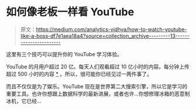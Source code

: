 # 如何像老板一样看 YouTube

> 原文：<https://medium.com/analytics-vidhya/how-to-watch-youtube-like-a-boss-df7e1aea18a4?source=collection_archive---------13----------------------->

这里有三个技巧可以提升你的 YouTube 学习体验。

YouTube 的月用户超过 20 亿。每天人们观看超过 10 亿小时的内容。每分钟上传超过 500 小时的内容 [*](https://blog.youtube/press/) 。所以，很可能你已经见过一两件事了。

而且不仅仅是为了娱乐。YouTube 现在是世界第二大搜索引擎，所以它是学习的重要工具。也许你想跟上数据科学的最新进展，或者也许…你想修理冰箱的恶意制冰机，它已经…